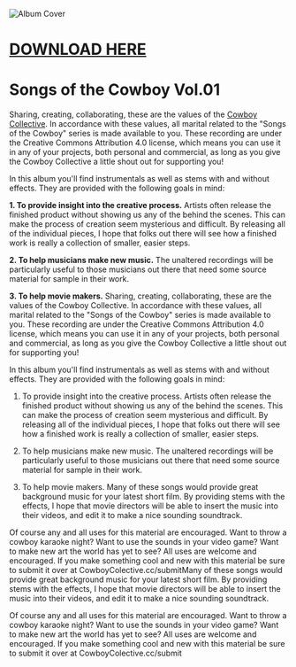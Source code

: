 ![Album Cover](https://raw.githubusercontent.com/CowboyCollective/CowboySongs-01/master/album%20cover.jpg)
# [DOWNLOAD HERE](https://cowboycollective.bandcamp.com/album/songs-of-the-cowboy-vol-01)


# Songs of the Cowboy Vol.01
Sharing, creating, collaborating, these are the values of the [Cowboy Collective](CowboyColective.cc). In accordance with these values, all marital related to the "Songs of the Cowboy" series is made available to you. These recording are under the Creative Commons Attribution 4.0 license, which means you can use it in any of your projects, both personal and commercial, as long as you give the Cowboy Collective a little shout out for supporting you!

In this album you'll find instrumentals as well as stems with and without effects. They are provided with the following goals in mind:

**1. To provide insight into the creative process.**
Artists often release the finished product without showing us any of the behind the scenes. This can make the process of creation seem mysterious and difficult. By releasing all of the individual pieces, I hope that folks out there will see how a finished work is really a collection of smaller, easier steps.

**2. To help musicians make new music.**
The unaltered recordings will be particularly useful to those musicians out there that need some source material for sample in their work.

**3. To help movie makers.**
Sharing, creating, collaborating, these are the values of the Cowboy Collective. In accordance with these values, all marital related to the "Songs of the Cowboy" series is made available to you. These recording are under the Creative Commons Attribution 4.0 license, which means you can use it in any of your projects, both personal and commercial, as long as you give the Cowboy Collective a little shout out for supporting you!

In this album you'll find instrumentals as well as stems with and without effects. They are provided with the following goals in mind:

1. To provide insight into the creative process. Artists often release the finished product without showing us any of the behind the scenes. This can make the process of creation seem mysterious and difficult. By releasing all of the individual pieces, I hope that folks out there will see how a finished work is really a collection of smaller, easier steps.

2. To help musicians make new music. The unaltered recordings will be particularly useful to those musicians out there that need some source material for sample in their work.

3. To help movie makers. Many of these songs would provide great background music for your latest short film. By providing stems with the effects, I hope that movie directors will be able to insert the music into their videos, and edit it to make a nice sounding soundtrack.

Of course any and all uses for this material are encouraged. Want to throw a cowboy karaoke night? Want to use the sounds in your video game? Want to make new art the world has yet to see? All uses are welcome and encouraged. If you make something cool and new with this material be sure to submit it over at CowboyColective.cc/submitMany of these songs would provide great background music for your latest short film. By providing stems with the effects, I hope that movie directors will be able to insert the music into their videos, and edit it to make a nice sounding soundtrack.

Of course any and all uses for this material are encouraged. Want to throw a cowboy karaoke night? Want to use the sounds in your video game? Want to make new art the world has yet to see? All uses are welcome and encouraged. If you make something cool and new with this material be sure to submit it over at CowboyColective.cc/submit
